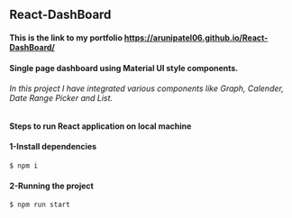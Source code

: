 ## React-DashBoard 
#### This is the link to my portfolio https://arunipatel06.github.io/React-DashBoard/
#### Single page dashboard using Material UI style components.

###### In this project I have integrated various components like Graph, Calender, Date Range Picker and List.

#### Steps to run React application on local machine

#### 1-Install dependencies
  
    $ npm i

#### 2-Running the project

    $ npm run start
    

